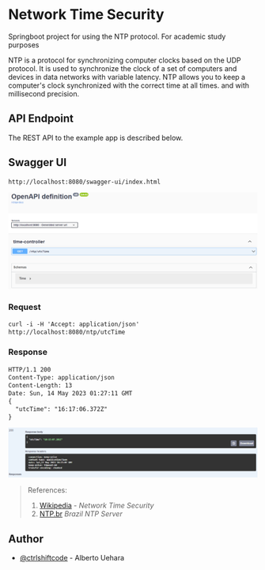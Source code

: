 
# Network Time Security

Springboot project for using the NTP protocol. For academic study purposes

NTP is a protocol for synchronizing computer clocks based on the UDP protocol.
It is used to synchronize the clock of a set of computers and devices in data networks with
variable latency. NTP allows you to keep a computer's clock synchronized with the correct time at all times.
and with millisecond precision. 

## API Endpoint
The REST API to the example app is described below. 

## Swagger UI
```
http://localhost:8080/swagger-ui/index.html
```
![img.png](assets/img2.png)



### Request
```
curl -i -H 'Accept: application/json' http://localhost:8080/ntp/utcTime
```
### Response
```
HTTP/1.1 200
Content-Type: application/json
Content-Length: 13
Date: Sun, 14 May 2023 01:27:11 GMT
{
  "utcTime": "16:17:06.372Z"
}
```
![img.png](assets/img.png)


> References: <br>
> 1. [Wikipedia](https://pt.wikipedia.org/wiki/Network_Time_Protocol) - _Network Time Security_
> 2. [NTP.br](https://ntp.br/) _Brazil NTP Server_ 


## Author
- [@ctrlshiftcode](https://www.github.com/ctrlshiftcode) - Alberto Uehara
